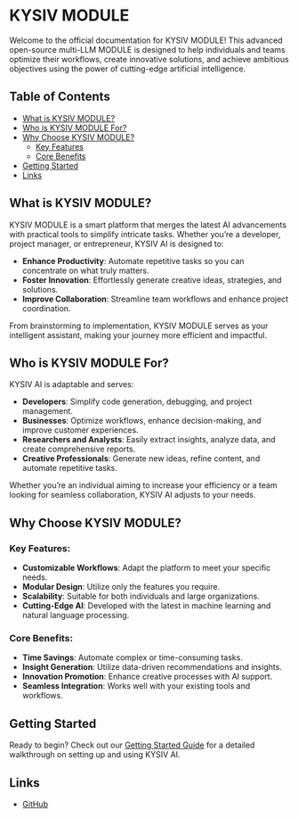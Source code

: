 # KYSIV MODULE

Welcome to the official documentation for KYSIV MODULE! This advanced open-source multi-LLM MODULE is designed to help individuals and teams optimize their workflows, create innovative solutions, and achieve ambitious objectives using the power of cutting-edge artificial intelligence.

## Table of Contents

- [What is KYSIV MODULE?](#what-is-kysiv-ai)
- [Who is KYSIV MODULE For?](#who-is-kysiv-ai-for)
- [Why Choose KYSIV MODULE?](#why-choose-kysiv-ai)
  - [Key Features](#key-features)
  - [Core Benefits](#core-benefits)
- [Getting Started](#getting-started)
- [Links](#links)

## What is KYSIV MODULE?

KYSIV MODULE is a smart platform that merges the latest AI advancements with practical tools to simplify intricate tasks. Whether you’re a developer, project manager, or entrepreneur, KYSIV AI is designed to:

- **Enhance Productivity**: Automate repetitive tasks so you can concentrate on what truly matters.
- **Foster Innovation**: Effortlessly generate creative ideas, strategies, and solutions.
- **Improve Collaboration**: Streamline team workflows and enhance project coordination.

From brainstorming to implementation, KYSIV MODULE serves as your intelligent assistant, making your journey more efficient and impactful.

## Who is KYSIV MODULE For?

KYSIV AI is adaptable and serves:

- **Developers**: Simplify code generation, debugging, and project management.
- **Businesses**: Optimize workflows, enhance decision-making, and improve customer experiences.
- **Researchers and Analysts**: Easily extract insights, analyze data, and create comprehensive reports.
- **Creative Professionals**: Generate new ideas, refine content, and automate repetitive tasks.

Whether you’re an individual aiming to increase your efficiency or a team looking for seamless collaboration, KYSIV AI adjusts to your needs.

## Why Choose KYSIV MODULE?

### Key Features:

- **Customizable Workflows**: Adapt the platform to meet your specific needs.
- **Modular Design**: Utilize only the features you require.
- **Scalability**: Suitable for both individuals and large organizations.
- **Cutting-Edge AI**: Developed with the latest in machine learning and natural language processing.

### Core Benefits:

- **Time Savings**: Automate complex or time-consuming tasks.
- **Insight Generation**: Utilize data-driven recommendations and insights.
- **Innovation Promotion**: Enhance creative processes with AI support.
- **Seamless Integration**: Works well with your existing tools and workflows.

## Getting Started

Ready to begin? Check out our [Getting Started Guide](https://github.com/KYSIVAI/KYSIVAI/wiki/Quickstart) for a detailed walkthrough on setting up and using KYSIV AI.

## Links

- [GitHub](https://github.com/KYSIVAI/KYSIVAI/)
